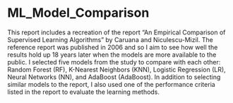 # ML_Model_Comparison

This report includes a recreation of the report “An Empirical Comparison of Supervised Learning Algorithms” by Caruana and Niculescu-Mizil. The reference report was published in 2006 and so I aim to see how well the results hold up 18 years later when the models are more available to the public. I selected five models from the study to compare with each other: Random Forest (RF), K-Nearest Neighbors (KNN), Logistic Regression (LR), Neural Networks (NN), and AdaBoost (AdaBoost). In addition to selecting similar models to the report, I also used one of the performance criteria listed in the report to evaluate the learning methods.
